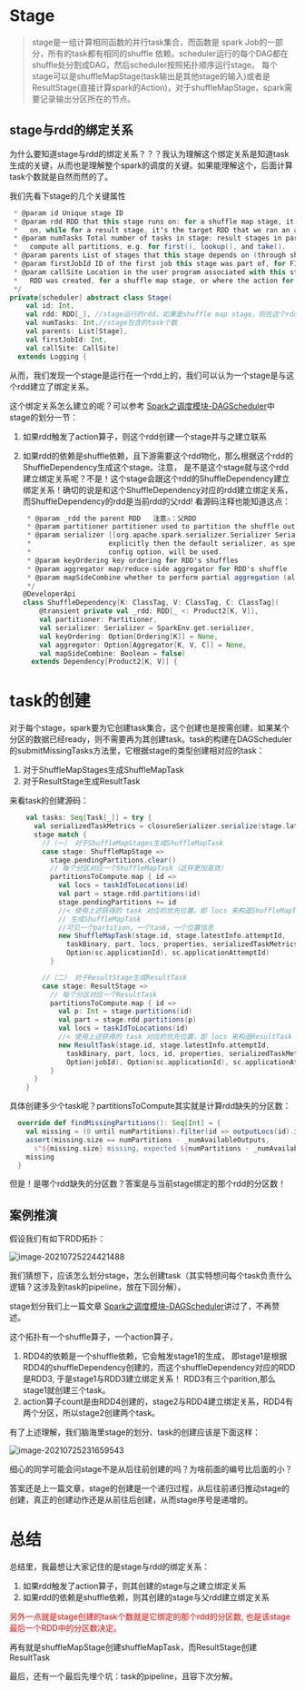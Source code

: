 # Stage
>  stage是一组计算相同函数的并行task集合，而函数是 spark Job的一部分，所有的task都有相同的shuffle 依赖。scheduler运行的每个DAG都在shuffle处分割成DAG，然后scheduler按照拓扑顺序运行stage。
> 每个stage可以是shuffleMapStage(task输出是其他stage的输入)或者是ResultStage(直接计算spark的Action)，对于shuffleMapStage，spark需要记录输出分区所在的节点。

## stage与rdd的绑定关系

为什么要知道stage与rdd的绑定关系？？？我认为理解这个绑定关系是知道task生成的关键，从而也是理解整个spark的调度的关键。如果能理解这个，后面计算task个数就是自然而然的了。

我们先看下stage的几个关键属性

```scala
 * @param id Unique stage ID
 * @param rdd RDD that this stage runs on: for a shuffle map stage, it's the RDD we run map tasks
 *   on, while for a result stage, it's the target RDD that we ran an action on
 * @param numTasks Total number of tasks in stage; result stages in particular may not need to
 *   compute all partitions, e.g. for first(), lookup(), and take().
 * @param parents List of stages that this stage depends on (through shuffle dependencies).
 * @param firstJobId ID of the first job this stage was part of, for FIFO scheduling.
 * @param callSite Location in the user program associated with this stage: either where the target
 *   RDD was created, for a shuffle map stage, or where the action for a result stage was called.
 */
private[scheduler] abstract class Stage(
    val id: Int,
    val rdd: RDD[_], //stage运行的rdd，如果是shuffle map stage，则在这个rdd上运行map task；如果是result stage，则在这个rdd上运行一个action
    val numTasks: Int,//stage包含的task个数
    val parents: List[Stage],
    val firstJobId: Int,
    val callSite: CallSite)
  extends Logging {
```

从而，我们发现一个stage是运行在一个rdd上的，我们可以认为一个stage是与这个rdd建立了绑定关系。

这个绑定关系怎么建立的呢？可以参考  [Spark之调度模块-DAGScheduler](https://mp.weixin.qq.com/s?__biz=MzU2ODg2NDMwMw==&mid=2247484083&idx=1&sn=7100ca30007873fb859e5783447bb826&chksm=fc8639f3cbf1b0e5eda53a203f249edfc4bc097fe58d71f0aecd8fbb2a6fcc3fcbfc246810db&token=524765659&lang=zh_CN#rd)中stage的划分一节：

1.  如果rdd触发了action算子，则这个rdd创建一个stage并与之建立联系

2. 如果rdd的依赖是shuffle依赖，且下游需要这个rdd物化，那么根据这个rdd的ShuffleDependency生成这个stage。注意， 是不是这个stage就与这个rdd建立绑定关系呢？不是！这个stage会跟这个rdd的ShuffleDependency建立绑定关系！确切的说是和这个ShuffleDependency对应的rdd建立绑定关系，而ShuffleDependency的rdd是当前rdd的父rdd!  看源码注释也能知道这点：

   ```scala
    * @param _rdd the parent RDD   注意⚠️：父RDD
    * @param partitioner partitioner used to partition the shuffle output
    * @param serializer [[org.apache.spark.serializer.Serializer Serializer]] to use. If not set
    *                   explicitly then the default serializer, as specified by `spark.serializer`
    *                   config option, will be used.
    * @param keyOrdering key ordering for RDD's shuffles
    * @param aggregator map/reduce-side aggregator for RDD's shuffle
    * @param mapSideCombine whether to perform partial aggregation (also known as map-side combine)
    */
   @DeveloperApi
   class ShuffleDependency[K: ClassTag, V: ClassTag, C: ClassTag](
       @transient private val _rdd: RDD[_ <: Product2[K, V]],
       val partitioner: Partitioner,
       val serializer: Serializer = SparkEnv.get.serializer,
       val keyOrdering: Option[Ordering[K]] = None,
       val aggregator: Option[Aggregator[K, V, C]] = None,
       val mapSideCombine: Boolean = false)
     extends Dependency[Product2[K, V]] {
   ```

   

# task的创建

对于每个stage，spark要为它创建task集合，这个创建也是按需创建，如果某个分区的数据已经ready，则不需要再为其创建task。task的构建在DAGScheduler的submitMissingTasks方法里，它根据stage的类型创建相对应的task：

1.  对于ShuffleMapStages生成ShuffleMapTask
2. 对于ResultStage生成ResultTask

 来看task的创建源码：

```scala
    val tasks: Seq[Task[_]] = try {
      val serializedTaskMetrics = closureSerializer.serialize(stage.latestInfo.taskMetrics).array()
      stage match {
        //（一） 对于ShuffleMapStages生成ShuffleMapTask
        case stage: ShuffleMapStage =>
          stage.pendingPartitions.clear()
          // 每个分区对应一个ShuffleMapTask（这样更加高效）
          partitionsToCompute.map { id =>
            val locs = taskIdToLocations(id)
            val part = stage.rdd.partitions(id)
            stage.pendingPartitions += id
            //< 使用上述获得的 task 对应的优先位置，即 locs 来构造ShuffleMapTask
            // 生成ShuffleMapTask
            //可见一个partition，一个task，一个位置信息
            new ShuffleMapTask(stage.id, stage.latestInfo.attemptId,
              taskBinary, part, locs, properties, serializedTaskMetrics, Option(jobId),
              Option(sc.applicationId), sc.applicationAttemptId)
          }

        //（二） 对于ResultStage生成ResultTask
        case stage: ResultStage =>
          // 每个分区对应一个ResultTask
          partitionsToCompute.map { id =>
            val p: Int = stage.partitions(id)
            val part = stage.rdd.partitions(p)
            val locs = taskIdToLocations(id)
            //< 使用上述获得的 task 对应的优先位置，即 locs 来构造ResultTask
            new ResultTask(stage.id, stage.latestInfo.attemptId,
              taskBinary, part, locs, id, properties, serializedTaskMetrics,
              Option(jobId), Option(sc.applicationId), sc.applicationAttemptId)
          }
      }
    }
```

具体创建多少个task呢？partitionsToCompute其实就是计算rdd缺失的分区数：

```scala
  override def findMissingPartitions(): Seq[Int] = {
    val missing = (0 until numPartitions).filter(id => outputLocs(id).isEmpty)
    assert(missing.size == numPartitions - _numAvailableOutputs,
      s"${missing.size} missing, expected ${numPartitions - _numAvailableOutputs}")
    missing
  }
```

但是！是哪个rdd缺失的分区数？答案是与当前stage绑定的那个rdd的分区数！

## 案例推演

假设我们有如下RDD拓扑：

![image-20210725224421488](https://gitee.com/luckywind/PigGo/raw/master/image/image-20210725224421488.png)

我们猜想下，应该怎么划分stage，怎么创建task（其实特想问每个task负责什么逻辑？这涉及到task的pipeline，放在下回分解）。

stage划分我们上一篇文章  [Spark之调度模块-DAGScheduler](https://mp.weixin.qq.com/s?__biz=MzU2ODg2NDMwMw==&mid=2247484083&idx=1&sn=7100ca30007873fb859e5783447bb826&chksm=fc8639f3cbf1b0e5eda53a203f249edfc4bc097fe58d71f0aecd8fbb2a6fcc3fcbfc246810db&token=524765659&lang=zh_CN#rd)讲过了，不再赘述。

这个拓扑有一个shuffle算子，一个action算子，

1. RDD4的依赖是一个shuffle依赖，它会触发stage1的生成，  即stage1是根据RDD4的shuffleDependency创建的，而这个shuffleDependency对应的RDD是RDD3, 于是stage1与RDD3建立绑定关系！ RDD3有三个parition,那么stage1就创建三个task。
2. action算子count是由RDD4创建的，stage2与RDD4建立绑定关系，RDD4有两个分区，所以stage2创建两个task。

有了上述理解，我们脑海里stage的划分、task的创建应该是下面这样：

![image-20210725231659543](https://gitee.com/luckywind/PigGo/raw/master/image/image-20210725231659543.png)

细心的同学可能会问stage不是从后往前创建的吗？为啥前面的编号比后面的小？

答案还是上一篇文章，stage的创建是一个递归过程，从后往前递归推动stage的创建，真正的创建动作还是从前往后创建，从而stage序号是递增的。

# 总结

总结里，我最想让大家记住的是stage与rdd的绑定关系：

1.  如果rdd触发了action算子，则其创建的stage与之建立绑定关系
2. 如果rdd的依赖是shuffle依赖，则其创建的stage与父rdd建立绑定关系

<font color=red>另外一点就是stage创建的task个数就是它绑定的那个rdd的分区数, 也是该stage最后一个RDD中的分区数决定。</font>

再有就是shuffleMapStage创建shuffleMapTask，而ResultStage创建ResultTask

最后，还有一个最后先埋个坑：task的pipeline，且容下次分解。
